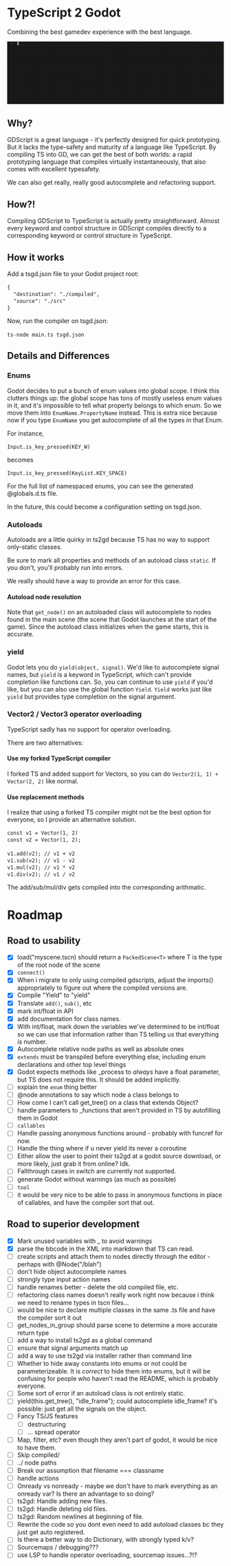 # TypeScript 2 Godot

Combining the best gamedev experience with the best language.

![](output.gif)

## Why?

GDScript is a great language - it's perfectly designed for quick prototyping. But it lacks the type-safety and maturity of a language like TypeScript. By compiling TS into GD, we can get the best of both worlds: a rapid prototyping language that compiles virtually instantaneously, that also comes with excellent typesafety.

We can also get really, really good autocomplete and refactoring support. 

## How?!

Compiling GDScript to TypeScript is actually pretty straightforward. Almost every keyword and control structure in GDScript compiles directly to a corresponding keyword or control structure in TypeScript. 

## How it works

Add a tsgd.json file to your Godot project root:

```
{
  "destination": "./compiled",
  "source": "./src"
}
```

Now, run the compiler on tsgd.json:

```ts-node main.ts tsgd.json```

## Details and Differences

### Enums

Godot decides to put a bunch of enum values into global scope. I think this clutters things up: the global scope has tons of mostly useless enum values in it, and it's impossible to tell what property belongs to which enum. So we move them into `EnumName.PropertyName` instead. This is extra nice because now if you type `EnumName` you get autocomplete of all the types in that Enum.

For instance,

```
Input.is_key_pressed(KEY_W)
```

becomes

```
Input.is_key_pressed(KeyList.KEY_SPACE)
```

For the full list of namespaced enums, you can see the generated @globals.d.ts file.

In the future, this could become a configuration setting on tsgd.json.

### Autoloads

Autoloads are a little quirky in ts2gd because TS has no way to support only-static classes.

Be sure to mark all properties and methods of an autoload class `static`. If you don't, you'll probably run into errors.

We really should have a way to provide an error for this case.

#### Autoload node resolution

Note that `get_node()` on an autoloaded class will autocomplete to nodes found in the main scene (the scene that Godot launches at the start of the game). Since the autoload class initializes when the game starts, this is accurate.

### yield

Godot lets you do `yield(object, signal)`. We'd like to autocomplete signal names, but `yield` is a keyword in TypeScript, which can't provide completion like functions can. So, you can continue to use `yield` if you'd like, but you can also use the global function `Yield`. `Yield` works just like `yield` but provides type completion on the signal argument.

### Vector2 / Vector3 operator overloading

TypeScript sadly has no support for operator overloading. 

There are two alternatives:

#### Use my forked TypeScript compiler

I forked TS and added support for Vectors, so you can do `Vector2(1, 1) + Vector(2, 2)` like normal. 

#### Use replacement methods

I realize that using a forked TS compiler might not be the best option for everyone, so I provide an alternative solution.

```
const v1 = Vector(1, 2)
const v2 = Vector(1, 2);

v1.add(v2); // v1 + v2
v1.sub(v2); // v1 - v2
v1.mul(v2); // v1 * v2
v1.div(v2); // v1 / v2
```

The add/sub/mul/div gets compiled into the corresponding arithmatic.

# Roadmap

## Road to usability

- [x] load("myscene.tscn) should return a `PackedScene<T>` where T is the type of the root node of the scene
- [x] `connect()`
- [x] When i migrate to only using compiled gdscripts, adjust the imports() appropriately to figure out where the compiled versions are.
- [x] Compile "Yield" to "yield"
- [x] Translate `add()`, `sub()`, etc
- [x] mark int/float in API
- [x] add documentation for class names.
- [x] With int/float, mark down the variables we've determined to be int/float so we can use that information rather than TS telling us that everything is number.
- [x] Autocomplete relative node paths as well as absolute ones
- [x] `extends` must be transpiled before everything else, including enum declarations and other top level things
- [x] Godot expects methods like _process to _always_ have a float parameter, but TS does not require this. It should be added implicitly.
- [ ] explain tne `enum` thing better
- [ ] @node annotations to say which node a class belongs to
- [ ] How come I can't call get_tree() on a class that extends Object?
- [ ] handle parameters to _functions that aren't provided in TS by autofilling them in Godot
- [ ] `callables`
- [ ] Handle passing anonymous functions around - probably with funcref for now.
- [ ] Handle the thing where if u never yield its never a coroutine
- [ ] Either allow the user to point their ts2gd at a godot source download, or more likely, just grab it from online? Idk.
- [ ] Fallthrough cases in switch are currently not supported.
- [ ] generate Godot without warnings (as much as possible)
- [ ] `tool`
- [ ] it would be very nice to be able to pass in anonymous functions in place of callables, and have the compiler sort that out.

## Road to superior development
- [x] Mark unused variables with _ to avoid warnings
- [x] parse the bbcode in the XML into markdown that TS can read.
- [ ] create scripts and attach them to nodes directly through the editor - perhaps with @Node("/blah")
- [ ] don't hide object autocomplete names
- [ ] strongly type input action names
- [ ] handle renames better - delete the old compiled file, etc.
- [ ] refactoring class names doesn't really work right now because i think we need to rename types in tscn files...
- [ ] would be nice to declare multiple classes in the same .ts file and have the compiler sort it out
- [ ] get_nodes_in_group should parse scene to determine a more accurate return type
- [ ] add a way to install ts2gd as a global command
- [ ] ensure that signal arguments match up
- [ ] add a way to use ts2gd via installer rather than command line
- [ ] Whether to hide away constants into enums or not could be parameterizeable. It is *correct* to hide them into enums, but it will be confusing for people who haven't read the README, which is probably everyone. 
- [ ] Some sort of error if an autoload class is not entirely static.
- [ ] yield(this.get_tree(), "idle_frame"); could autocomplete idle_frame? it's possible: just get all the signals on the object.
- [ ] Fancy TS/JS features
  * [ ] destructuring
  * [ ] ... spread operator
- [ ] Map, filter, etc? even though they aren't part of godot, it would be nice to have them. 
- [ ] Skip compiled/
- [ ] ../ node paths
- [ ] Break our assumption that filename === classname
- [ ] handle actions
- [ ] Onready vs nonready - maybe we don't have to mark everything as an onready var? Is there an advantage to so doing?
- [ ] ts2gd: Handle adding new files.
- [ ] ts2gd: Handle deleting old files.
- [ ] ts2gd: Random newlines at beginning of file.
- [ ] Rewrite the code so you dont even need to add autoload classes bc they just get auto registered.
- [ ] Is there a better way to do Dictionary, with strongly typed k/v?
- [ ] Sourcemaps / debugging???
- [ ] use LSP to handle operator overloading, sourcemap issues...?!?
